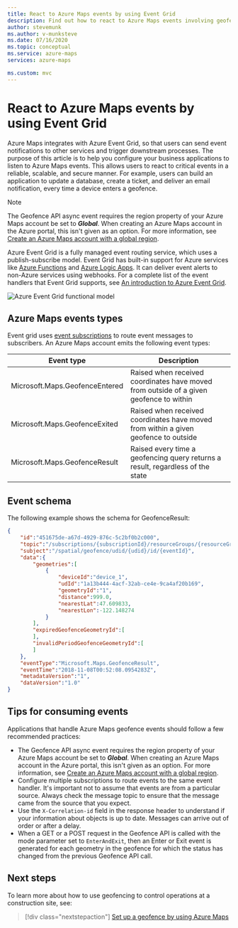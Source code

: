 ```yaml
---
title: React to Azure Maps events by using Event Grid 
description: Find out how to react to Azure Maps events involving geofences. See how to listen to map events and how to use Event Grid to reroute events to event handlers.
author: stevemunk
ms.author: v-munksteve
ms.date: 07/16/2020
ms.topic: conceptual
ms.service: azure-maps
services: azure-maps

ms.custom: mvc
---
```


# React to Azure Maps events by using Event Grid

Azure Maps integrates with Azure Event Grid, so that users can send event notifications to other services and trigger downstream processes. The purpose of this article is to help you configure your business applications to listen to Azure Maps events. This allows users to react to critical events in a reliable, scalable, and secure manner. For example, users can build an application to update a database, create a ticket, and deliver an email notification, every time a device enters a geofence.

> [!NOTE]
> The Geofence API async event requires the region property of your Azure Maps account be set to ***Global***. When creating an Azure Maps account in the Azure portal, this isn't given as an option. For more information, see [Create an Azure Maps account with a global region](tutorial-geofence.md#create-an-azure-maps-account-with-a-global-region).

Azure Event Grid is a fully managed event routing service, which uses a publish-subscribe model. Event Grid has built-in support for Azure services like [Azure Functions](../azure-functions/functions-overview.md) and [Azure Logic Apps](../azure-functions/functions-overview.md). It can deliver event alerts to non-Azure services using webhooks. For a complete list of the event handlers that Event Grid supports, see [An introduction to Azure Event Grid](../event-grid/overview.md).

![Azure Event Grid functional model](./media/azure-maps-event-grid-integration/azure-event-grid-functional-model.png)

## Azure Maps events types

Event grid uses [event subscriptions](../event-grid/concepts.md#event-subscriptions) to route event messages to subscribers. An Azure Maps account emits the following event types:

| Event type | Description |
| ---------- | ----------- |
| Microsoft.Maps.GeofenceEntered | Raised when received coordinates have moved from outside of a given geofence to within |
| Microsoft.Maps.GeofenceExited | Raised when received coordinates have moved from within a given geofence to outside |
| Microsoft.Maps.GeofenceResult | Raised every time a geofencing query returns a result, regardless of the state |

## Event schema

The following example shows the schema for GeofenceResult:

```JSON
{
    "id":"451675de-a67d-4929-876c-5c2bf0b2c000",
    "topic":"/subscriptions/{subscriptionId}/resourceGroups/{resourceGroup}/providers/Microsoft.Maps/accounts/{accountName}",
    "subject":"/spatial/geofence/udid/{udid}/id/{eventId}",
    "data":{
        "geometries":[
            {
                "deviceId":"device_1",
                "udId":"1a13b444-4acf-32ab-ce4e-9ca4af20b169",
                "geometryId":"1",
                "distance":999.0,
                "nearestLat":47.609833,
                "nearestLon":-122.148274
            }
        ],
        "expiredGeofenceGeometryId":[
        ],
        "invalidPeriodGeofenceGeometryId":[
        ]
    },
    "eventType":"Microsoft.Maps.GeofenceResult",
    "eventTime":"2018-11-08T00:52:08.0954283Z",
    "metadataVersion":"1",
    "dataVersion":"1.0"
}

```

## Tips for consuming events

Applications that handle Azure Maps geofence events should follow a few recommended practices:

* The Geofence API async event requires the region property of your Azure Maps account be set to ***Global***. When creating an Azure Maps account in the Azure portal, this isn't given as an option. For more information, see [Create an Azure Maps account with a global region](tutorial-geofence.md#create-an-azure-maps-account-with-a-global-region).
* Configure multiple subscriptions to route events to the same event handler. It's important not to assume that events are from a particular source. Always check the message topic to ensure that the message came from the source that you expect.
* Use the `X-Correlation-id` field in the response header to understand if your information about objects is up to date. Messages can arrive out of order or after a delay.
* When a GET or a POST request in the Geofence API is called with the mode parameter set to `EnterAndExit`, then an Enter or Exit event is generated for each geometry in the geofence for which the status has changed from the previous Geofence API call.

## Next steps

To learn more about how to use geofencing to control operations at a construction site, see:

> [!div class="nextstepaction"]	
> [Set up a geofence by using Azure Maps](tutorial-geofence.md)
